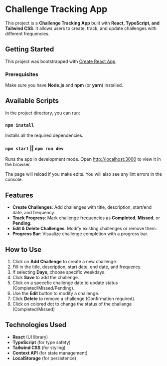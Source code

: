 # Challenge Tracking App

This project is a **Challenge Tracking App** built with **React, TypeScript, and Tailwind CSS**. It allows users to create, track, and update challenges with different frequencies.

## Getting Started

This project was bootstrapped with [Create React App](https://github.com/facebook/create-react-app).

### Prerequisites

Make sure you have **Node.js** and **npm** (or **yarn**) installed.

## Available Scripts

In the project directory, you can run:

### `npm install`

Installs all the required dependencies.

### `npm start` || `npm run dev`

Runs the app in development mode.
Open [http://localhost:3000](http://localhost:3000) to view it in the browser.

The page will reload if you make edits.
You will also see any lint errors in the console.


## Features

- **Create Challenges**: Add challenges with title, description, start/end date, and frequency.
- **Track Progress**: Mark challenge frequencies as **Completed**, **Missed**, or **Pending**.
- **Edit & Delete Challenges**: Modify existing challenges or remove them.
- **Progress Bar**: Visualize challenge completion with a progress bar.

## How to Use

1. Click on **Add Challenge** to create a new challenge.
2. Fill in the title, description, start date, end date, and frequency.
3. If selecting **Days**, choose specific weekdays.
4. Click **Save** to add the challenge.
5. Click on a specefic challenge date to update status (Completed/Missed/Pending).
6. Use the **Edit** button to modify a challenge.
7. Click **Delete** to remove a challenge (Confirmation required).
8. Click on colored dot to change the status of the challange (Completed/Missed)

## Technologies Used

- **React** (UI library)
- **TypeScript** (for type safety)
- **Tailwind CSS** (for styling)
- **Context API** (for state management)
- **LocalStorage** (for persistence)


